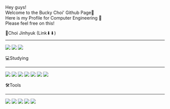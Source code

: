 Hey guys!  
Welcome to the Bucky Choi' Github Page🐣  
Here is my Profile for Computer Engineering 🤗  
Please feel free on this!  
  
🏈Choi Jinhyuk (Link⬇⬇)
***
<a href="https://www.instagram.com/supreme.monkey/"><img src="https://img.shields.io/badge/Instagram-E4405F?style=for-the-badge&logo=Instagram&logoColor=white"></a>
<a href="https://www.facebook.com/jinhyuck.choi.35"><img src="https://img.shields.io/badge/Meta-0467DF?style=for-the-badge&logo=Meta&logoColor=white"></a>
<a href="https://mail.google.com/mail/?view=cm&amp;fs=1&amp;to=789werop@gmail.com" target="_blank"><img src="https://img.shields.io/badge/Gmail-EA4335?style=for-the-badge&logo=Gmail&logoColor=white"></a>
    
💻Studying
***
<img src="https://img.shields.io/badge/HTML5-E34F26?style=for-the-badge&logo=HTML5&logoColor=white"> <img src="https://img.shields.io/badge/CSS3-1572B6?style=for-the-badge&logo=CSS3&logoColor=white"> <img src="https://img.shields.io/badge/JavaScript-F7DF1E?style=for-the-badge&logo=JavaScript&logoColor=white"> <img src="https://img.shields.io/badge/JAVA-007396?style=for-the-badge&logo=JAVA&logoColor=white"> <img src="https://img.shields.io/badge/Spring-6DB33F?style=for-the-badge&logo=Spring&logoColor=white"> <img src="https://img.shields.io/badge/Spring Boot-6DB33F?style=for-the-badge&logo=Spring Boot&logoColor=white"> <img src="https://img.shields.io/badge/Python-3776AB?style=for-the-badge&logo=Python&logoColor=white">
    
🛠Tools
***
<img src="https://img.shields.io/badge/EclipseIDE-2C2255?style=for-the-badge&logo=EclipseIDE&logoColor=white">
<img src="https://img.shields.io/badge/VisualStudioCode-007ACC?style=for-the-badge&logo=VisualStudioCode&logoColor=white">
<img src="https://img.shields.io/badge/Atom-66595C?style=for-the-badge&logo=Atom&logoColor=white">
<img src="https://img.shields.io/badge/GitHub-181717?style=for-the-badge&logo=GitHub&logoColor=white">
<img src="https://img.shields.io/badge/Linux-FCC624?style=for-the-badge&logo=Linux&logoColor=white">  




<!--
**LockingBucky/LockingBucky** is a ✨ _special_ ✨ repository because its `README.md` (this file) appears on your GitHub profile.

Here are some ideas to get you started:

- 🔭 I’m currently working on ...
- 🌱 I’m currently learning ...
- 👯 I’m looking to collaborate on ...
- 🤔 I’m looking for help with ...
- 💬 Ask me about ...
- 📫 How to reach me: ...
- 😄 Pronouns: ...
- ⚡ Fun fact: ...
-->
